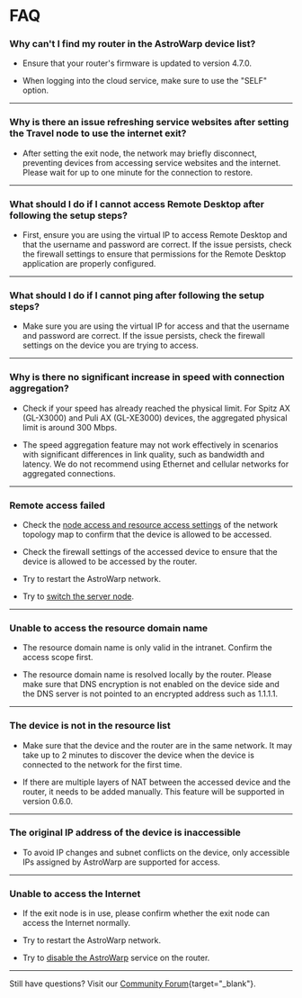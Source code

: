 # FAQ

### **Why can't I find my router in the AstroWarp device list?**

* Ensure that your router's firmware is updated to version 4.7.0.

* When logging into the cloud service, make sure to use the "SELF" option.

---

### **Why is there an issue refreshing service websites after setting the Travel node to use the internet exit?**

* After setting the exit node, the network may briefly disconnect, preventing devices from accessing service websites and the internet. Please wait for up to one minute for the connection to restore.

---

### **What should I do if I cannot access Remote Desktop after following the setup steps?**

* First, ensure you are using the virtual IP to access Remote Desktop and that the username and password are correct. If the issue persists, check the firewall settings to ensure that permissions for the Remote Desktop application are properly configured.
  
---

### **What should I do if I cannot ping after following the setup steps?**

* Make sure you are using the virtual IP for access and that the username and password are correct. If the issue persists, check the firewall settings on the device you are trying to access.


---

### **Why is there no significant increase in speed with connection aggregation?**

* Check if your speed has already reached the physical limit. For Spitz AX (GL-X3000) and Puli AX (GL-XE3000) devices, the aggregated physical limit is around 300 Mbps.

* The speed aggregation feature may not work effectively in scenarios with significant differences in link quality, such as bandwidth and latency. We do not recommend using Ethernet and cellular networks for aggregated connections.

---

### **Remote access failed**

* Check the [node access and resource access settings](../quick_start/index.md/#access-permission-settings) of the network topology map to confirm that the device is allowed to be accessed.

* Check the firewall settings of the accessed device to ensure that the device is allowed to be accessed by the router.

* Try to restart the AstroWarp network.

* Try to [switch the server node](../quick_start/index.md/#switch-cloud-node-location).

---

### **Unable to access the resource domain name**

* The resource domain name is only valid in the intranet. Confirm the access scope first.

* The resource domain name is resolved locally by the router. Please make sure that DNS encryption is not enabled on the device side and the DNS server is not pointed to an encrypted address such as 1.1.1.1.

---

### **The device is not in the resource list**

* Make sure that the device and the router are in the same network. It may take up to 2 minutes to discover the device when the device is connected to the network for the first time.

* If there are multiple layers of NAT between the accessed device and the router, it needs to be added manually. This feature will be supported in version 0.6.0.

---

### **The original IP address of the device is inaccessible**

* To avoid IP changes and subnet conflicts on the device, only accessible IPs assigned by AstroWarp are supported for access.

---

### **Unable to access the Internet**

* If the exit node is in use, please confirm whether the exit node can access the Internet normally.

* Try to restart the AstroWarp network.

* Try to [disable the AstroWarp](../quick_start/index.md/#disable-astrowarp-services) service on the router.

---

Still have questions? Visit our [Community Forum](https://forum.gl-inet.com){target="_blank"}.

